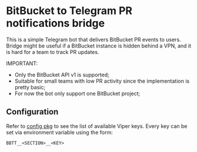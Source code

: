 # BitBucket to Telegram PR notifications bridge

This is a simple Telegram bot that delivers BitBucket PR events to users.
Bridge might be useful if a BitBucket instance is hidden behind a VPN, and it is hard for a team to track PR updates.

IMPORTANT:
* Only the BitBucket API v1 is supported;
* Suitable for small teams with low PR activity since the implementation is pretty basic;
* For now the bot only support one BitBucket project;

## Configuration

Refer to [config pkg](./pkg/config) to see the list of available Viper keys.
Every key can be set via environment variable using the form:

```
BBTT__<SECTION>__<KEY>
```
